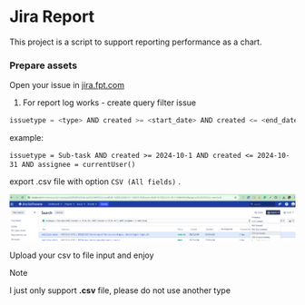 # Jira Report

This project is a script to support reporting performance as a chart.

### Prepare assets

Open your issue in [jira.fpt.com](https://jira.fpt.com/home/issues)

1. For report log works - create query filter issue

```javascript
issuetype = <type> AND created >= <start_date> AND created <= <end_date> AND assignee = currentUser()
```

example:
```
issuetype = Sub-task AND created >= 2024-10-1 AND created <= 2024-10-31 AND assignee = currentUser()
```

export .csv file with option `CSV (All fields)` .

![example_screen_shot](/public/images/example_1.png)

Upload your csv to file input and enjoy

> [!NOTE]
> I just only support **.csv** file, please do not use another type